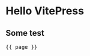 # Hello VitePress

## Some test


<pre>{{ page }}</pre>



<script setup>
  import { useData } from 'vitepress'

  const { page } = useData()
</script>
